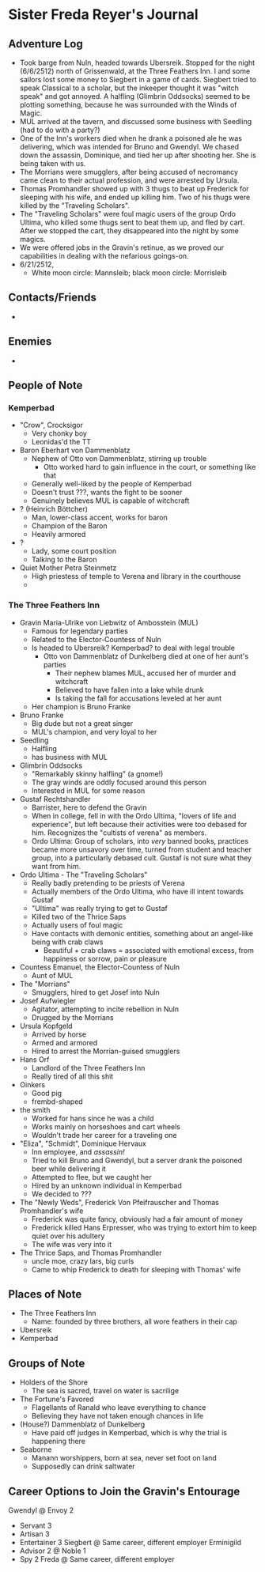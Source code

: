 # Sister Freda Reyer's Journal

## Adventure Log
- Took barge from Nuln, headed towards Ubersreik. Stopped for the night (6/6/2512) north of Grissenwald, at the Three Feathers Inn. I and some sailors lost some money to Siegbert in a game of cards. Siegbert tried to speak Classical to a scholar, but the inkeeper thought it was "witch speak" and got annoyed. A halfling (Glimbrin Oddsocks) seemed to be plotting something, because he was surrounded with the Winds of Magic.
- MUL arrived at the tavern, and discussed some business with Seedling (had to do with a party?)
- One of the Inn's workers died when he drank a poisoned ale he was delivering, which was intended for Bruno and Gwendyl. We chased down the assassin, Dominique, and tied her up after shooting her. She is being taken with us.
- The Morrians were smugglers, after being accused of necromancy came clean to their actual profession, and were arrested by Ursula.
- Thomas Promhandler showed up with 3 thugs to beat up Frederick for sleeping with his wife, and ended up killing him. Two of his thugs were killed by the "Traveling Scholars".
- The "Traveling Scholars" were foul magic users of the group Ordo Ultima, who killed some thugs sent to beat them up, and fled by cart. After we stopped the cart, they disappeared into the night by some magics.
- We were offered jobs in the Gravin's retinue, as we proved our capabilities in dealing with the nefarious goings-on.
- 6/21/2512, 
    - White moon circle: Mannsleib; black moon circle: Morrisleib

## Contacts/Friends
- 

## Enemies
- 

## People of Note
### Kemperbad
- "Crow", Crocksigor
    - Very chonky boy
    - Leonidas'd the TT
- Baron Eberhart von Dammenblatz
    - Nephew of Otto von Dammenblatz, stirring up trouble
        - Otto worked hard to gain influence in the court, or something like that
    - Generally well-liked by the people of Kemperbad
    - Doesn't trust ???, wants the fight to be sooner
    - Genuinely believes MUL is capable of witchcraft
- ? (Heinrich Böttcher)
    - Man, lower-class accent, works for baron
    - Champion of the Baron
    - Heavily armored
- ?
    - Lady, some court position
    - Talking to the Baron
- Quiet Mother Petra Steinmetz
    - High priestess of temple to Verena and library in the courthouse
    - 

### The Three Feathers Inn
- Gravin Maria-Ulrike von Liebwitz of Ambosstein (MUL)
    - Famous for legendary parties
    - Related to the Elector-Countess of Nuln
    - Is headed to Ubersreik? Kemperbad? to deal with legal trouble
        - Otto von Dammenblatz of Dunkelberg died at one of her aunt's parties
            - Their nephew blames MUL, accused her of murder and witchcraft
            - Believed to have fallen into a lake while drunk
            - Is taking the fall for accusations leveled at her aunt
    - Her champion is Bruno Franke
- Bruno Franke
    - Big dude but not a great singer
    - MUL's champion, and very loyal to her
- Seedling
    - Halfling
    - has business with MUL
- Glimbrin Oddsocks
    - "Remarkably skinny halfling" (a gnome!)
    - The gray winds are oddly focused around this person
    - Interested in MUL for some reason
- Gustaf Rechtshandler
    - Barrister, here to defend the Gravin
    - When in college, fell in with the Ordo Ultima, "lovers of life and experience", but left because their activities were too debased for him. Recognizes the "cultists of verena" as members.
    - Ordo Ultima: Group of scholars, into *very* banned books, practices became more unsavory over time, turned from student and teacher group, into a particularly debased cult. Gustaf is not sure what they want from him.
- Ordo Ultima - The "Traveling Scholars"
    - Really badly pretending to be priests of Verena
    - Actually members of the Ordo Ultima, who have ill intent towards Gustaf
    - "Ultima" was really trying to get to Gustaf
    - Killed two of the Thrice Saps
    - Actually users of foul magic
    - Have contacts with demonic entities, something about an angel-like being with crab claws
        - Beautiful + crab claws = associated with emotional excess, from happiness or sorrow, pain or pleasure
- Countess Emanuel, the Elector-Countess of Nuln
    - Aunt of MUL
- The "Morrians"
    - Smugglers, hired to get Josef into Nuln
- Josef Aufwiegler
    - Agitator, attempting to incite rebellion in Nuln
    - Drugged by the Morrians
- Ursula Kopfgeld
    - Arrived by horse
    - Armed and armored
    - Hired to arrest the Morrian-guised smugglers
- Hans Orf
    - Landlord of the Three Feathers Inn
    - Really tired of all this shit
- Oinkers
    - Good pig
    - frembd-shaped
- the smith
    - Worked for hans since he was a child
    - Works mainly on horseshoes and cart wheels
    - Wouldn't trade her career for a traveling one
- "Eliza", "Schmidt", Dominique Hervaux
    - Inn employee, and *assassin!*
    - Tried to kill Bruno and Gwendyl, but a server drank the poisoned beer while delivering it
    - Attempted to flee, but we caught her
    - Hired by an unknown individual in Kemperbad
    - We decided to ???
- The "Newly Weds", Frederick Von Pfeifrauscher and Thomas Promhandler's wife
    - Frederick was quite fancy, obviously had a fair amount of money
    - Frederick killed Hans Erpresser, who was trying to extort him to keep quiet over his adultery
    - The wife was very into it
- The Thrice Saps, and Thomas Promhandler
    - uncle moe, crazy lars, big curls
    - Came to whip Frederick to death for sleeping with Thomas' wife

## Places of Note
- The Three Feathers Inn
    - Name: founded by three brothers, all wore feathers in their cap
- Ubersreik
- Kemperbad

## Groups of Note
- Holders of the Shore
    - The sea is sacred, travel on water is sacrilige
- The Fortune's Favored
    - Flagellants of Ranald who leave everything to chance
    - Believing they have not taken enough chances in life
- (House?) Dammenblatz of Dunkelberg
    - Have paid off judges in Kemperbad, which is why the trial is happening there
- Seaborne
    - Manann worshippers, born at sea, never set foot on land
    - Supposedly can drink saltwater

## Career Options to Join the Gravin's Entourage
Gwendyl
@ Envoy 2
- Servant 3
- Artisan 3
- Entertainer 3
Siegbert
@ Same career, different employer
Erminigild
- Advisor 2
@ Noble 1
- Spy 2
Freda
@ Same career, different employer
